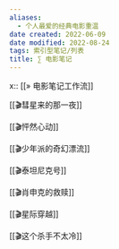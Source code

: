 ```yaml
---
aliases:
  - 个人最爱的经典电影重温
date created: 2022-06-09
date modified: 2022-08-24
tags: 索引型笔记/列表
title: ∑ 电影笔记
---
```


x:: [[» 电影笔记工作流]]

[[🎬彗星来的那一夜]]

[[🎬怦然心动]]

[[🎬少年派的奇幻漂流]]

[[🎬泰坦尼克号]]

[[🎬肖申克的救赎]]

[[🎬星际穿越]]

[[🎬这个杀手不太冷]]
